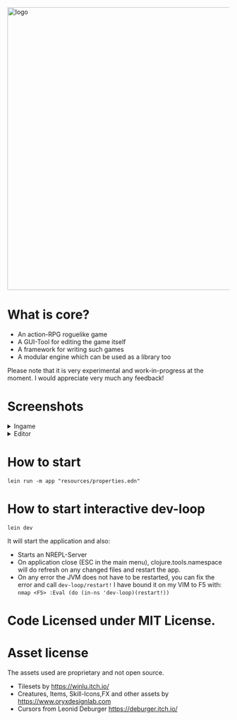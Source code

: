 
<img width="640" alt="logo" src="https://github.com/user-attachments/assets/433a5485-71ce-4b15-b672-3e8ce93d0d31">

# What is core?

* An action-RPG roguelike game 
* A GUI-Tool for editing the game itself
* A framework for writing such games
* A modular engine which can be used as a library too

Please note that it is very experimental and work-in-progress at the moment. 
I would appreciate very much any feedback!

# Screenshots
<details>
  <summary>Ingame</summary>
<img width="1437" alt="Screenshot 2024-09-11 at 10 59 32 PM" src="https://github.com/user-attachments/assets/19c2a342-0e70-4925-a203-2e8c229e4ea0">

</details>
<details>
  <summary>Editor</summary>
  <img width="1432" alt="Screenshot 2024-09-08 at 11 53 59 PM" src="https://github.com/user-attachments/assets/87c9edc0-5aab-4642-ae4d-f08291ec7970">

</details>

# How to start

```
lein run -m app "resources/properties.edn"
```

# How to start interactive dev-loop

```
lein dev
```

It will start the application and also:
* Starts an NREPL-Server
* On application close (ESC in the main menu), clojure.tools.namespace will do  refresh on any changed files and restart the app.
* On any error the JVM does not have to be restarted, you can fix the error and call `dev-loop/restart!` I have bound it on my VIM to F5 with:
  `nmap <F5> :Eval (do (in-ns 'dev-loop)(restart!))`

# Code Licensed under MIT License.

# Asset license

The assets used are proprietary and not open source.

* Tilesets by https://winlu.itch.io/
* Creatures, Items, Skill-Icons,FX and other assets by https://www.oryxdesignlab.com
* Cursors from Leonid Deburger https://deburger.itch.io/
